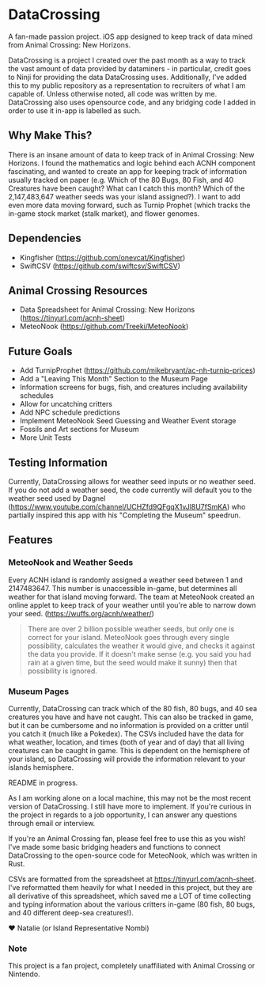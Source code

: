 # DataCrossing
A fan-made passion project. iOS app designed to keep track of data mined from Animal Crossing: New Horizons.

DataCrossing is a project I created over the past month as a way to track the vast amount of data provided by dataminers - in particular, credit goes to Ninji for providing the data DataCrossing uses.
Additionally, I've added this to my public repository as a representation to recruiters of what I am capable of. Unless otherwise noted, all code was written by me. 
DataCrossing also uses opensource code, and any bridging code I added in order to use it in-app is labelled as such. 

## Why Make This?
There is an insane amount of data to keep track of in Animal Crossing: New Horizons. I found the mathematics and logic behind each ACNH component fascinating, and wanted to create an app for keeping track of information usually tracked on paper (e.g. Which of the 80 Bugs, 80 Fish, and 40 Creatures have been caught? What can I catch this month? Which of the 2,147,483,647 weather seeds was your island assigned?). I want to add even more data moving forward, such as Turnip Prophet (which tracks the in-game stock market (stalk market), and flower genomes. 

## Dependencies
* Kingfisher (https://github.com/onevcat/Kingfisher)
* SwiftCSV (https://github.com/swiftcsv/SwiftCSV)

## Animal Crossing Resources 
* Data Spreadsheet for Animal Crossing: New Horizons (https://tinyurl.com/acnh-sheet)
* MeteoNook (https://github.com/Treeki/MeteoNook)

## Future Goals
* Add TurnipProphet (https://github.com/mikebryant/ac-nh-turnip-prices)
* Add a "Leaving This Month" Section to the Museum Page
* Information screens for bugs, fish, and creatures including availability schedules
* Allow for uncatching critters
* Add NPC schedule predictions
* Implement MeteoNook Seed Guessing and Weather Event storage
* Fossils and Art sections for Museum
* More Unit Tests

## Testing Information
Currently, DataCrossing allows for weather seed inputs or no weather seed. If you do not add a weather seed, the code currently will default you to the weather seed used by Dagnel (https://www.youtube.com/channel/UCHZfd9QFgqX1vJl8U7fSmKA) who partially inspired this app with his "Completing the Museum" speedrun. 

## Features

### MeteoNook and Weather Seeds
Every ACNH island is randomly assigned a weather seed between 1 and 2147483647. This number is unaccessible in-game, but determines all weather for that island moving forward. The team at MeteoNook created an online applet to keep track of your weather until you're able to narrow down your seed. (https://wuffs.org/acnh/weather/)
> There are over 2 billion possible weather seeds, but only one is correct for your island. MeteoNook goes through every single possibility, calculates the weather it would give, and checks it against the data you provide. If it doesn't make sense (e.g. you said you had rain at a given time, but the seed would make it sunny) then that possibility is ignored.

### Museum Pages
Currently, DataCrossing can track which of the 80 fish, 80 bugs, and 40 sea creatures you have and have not caught. This can also be tracked in game, but it can be cumbersome and no information is provided on a critter until you catch it (much like a Pokedex). The CSVs included have the data for what weather, location, and times (both of year and of day) that all living creatures can be caught in game. This is dependent on the hemisphere of your island, so DataCrossing will provide the information relevant to your islands hemisphere. 

README in progress. 

As I am working alone on a local machine, this may not be the most recent version of DataCrossing. I still have more to implement. If you're curious in the project in regards to a job opportunity,
I can answer any questions through email or interview.

If you're an Animal Crossing fan, please feel free to use this as you wish! I've made some basic bridging headers and functions to connect DataCrossing to the open-source code for MeteoNook, which was written in Rust.

CSVs are formatted from the spreadsheet at https://tinyurl.com/acnh-sheet. I've reformatted them heavily for what I needed in this project, but they are all derivative of this spreadsheet, which saved me a LOT of time collecting and typing information about the
various critters in-game (80 fish, 80 bugs, and 40 different deep-sea creatures!). 

:heart: Natalie (or Island Representative Nombi)

### Note
This project is a fan project, completely unaffiliated with Animal Crossing or Nintendo.
